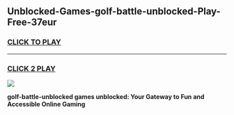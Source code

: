 
## Unblocked-Games-golf-battle-unblocked-Play-Free-37eur
<h3>
<a href="https://premium76.site?title=golf-battle-unblocked&ref=09A">CLICK TO PLAY</a></h3>
<hr>

<h3>
<a href="https://premium76.site?title=golf-battle-unblocked&ref=09A">CLICK 2 PLAY</a>
  
</h3>

<a href="https://premium76.site?title=golf-battle-unblocked&ref=09A"><img src="https://clearcache.store/games.png"></a>


**golf-battle-unblocked games unblocked: Your Gateway to Fun and Accessible Online Gaming**
